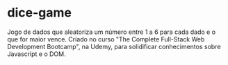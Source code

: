 # dice-game
Jogo de dados que aleatoriza um número entre 1 a 6 para cada dado e o que for maior vence. Criado no curso "The Complete Full-Stack Web Development Bootcamp", na Udemy, para solidificar conhecimentos sobre Javascript e o DOM.
